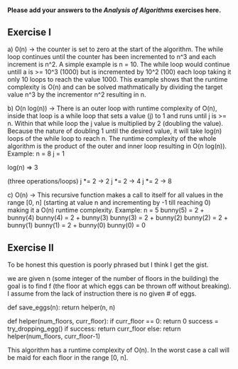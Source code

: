 #### Please add your answers to the ***Analysis of  Algorithms*** exercises here.

## Exercise I

a) 0(n) -> the counter is set to zero at the start of the algorithm. The while loop continues until the counter has been incremented to n^3 and each increment is n^2. A simple example is n = 10. The while loop would continue untill a is >= 10^3 (1000) but is incremented by 10^2 (100) each loop taking it only 10 loops to reach the value 1000. This example shows that the runtime complexity is O(n) and can be solved mathmatically by dividing the target value n^3 by the incrementor n^2 resulting in n.


b) O(n log(n)) -> There is an outer loop with runtime complexity of O(n), inside that loop is a while loop that sets a value (j) to 1 and runs until j is >= n. Within that while loop the j value is multiplied by 2 (doubling the value). Because the nature of doubling 1 until the desired value, it will take log(n) loops of the while loop to reach n. The runtime complexity of the whole algorithm is the product of the outer and inner loop resulting in O(n log(n)).
Example:
n = 8
j = 1

log(n) => 3

(three operations/loops)
j *= 2 -> 2
j *= 2 -> 4
j *= 2 -> 8


c) O(n) -> This recursive function makes a call to itself for all values in the range [0, n] (starting at value n and incrementing by -1 till reaching 0) making it a O(n) runtime complexity. 
Example:
n = 5
bunny(5) = 2 + bunny(4)
bunny(4) = 2 + bunny(3)
bunny(3) = 2 + bunny(2)
bunny(2) = 2 + bunny(1)
bunny(1) = 2 + bunny(0)
bunny(0) = 0

## Exercise II
To be honest this question is poorly phrased but I think I get the gist.

we are given n (some integer of the number of floors in the building) the goal is to find f (the floor at which eggs can be thrown off without breaking). I assume from the lack of instruction there is no given # of eggs. 

def save_eggs(n):
    return helper(n, n)

def helper(num_floors, curr_floor):
    if curr_floor == 0:
        return 0
    success = try_dropping_egg()
    if success:
        return curr_floor
    else:
        return helper(num_floors, curr_floor-1)


This algorithm has a runtime complexity of O(n). In the worst case a call will be maid for each floor in the range [0, n].
